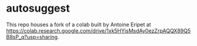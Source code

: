 # autosuggest
This repo houses a fork of a colab built by Antoine Eripet at https://colab.research.google.com/drive/1xk5HYisMsdAy0ezZrpAQQX89Q5B8sP_q?usp=sharing.

